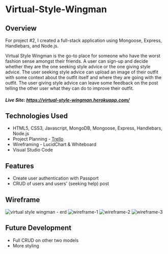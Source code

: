 # Virtual-Style-Wingman

## Overview

For project #2, I created a full-stack application using Mongoose, Express, Handlebars, and Node.js.

Virtual Style Wingman is the go-to place for someone who have the worst fashion sense amongst their friends. A user can sign-up and decide whether they are the one seeking style advice or the one giving style advice. The user seeking style advice can upload an image of their outfit with some context about the outfit itself and where they are going with the outfit. The user giving style advice can leave some feedback on the post telling the other user what they can do to improve their outfit.

##### Live Site: https://virtual-style-wingman.herokuapp.com/

## Technologies Used

* HTML5, CSS3, Javascript, MongoDB, Mongoose, Express, Handlebars, Node.js
* Project Planning - [Trello](https://trello.com/b/wtfY8rFT/wdi-project-2-virtual-fashion-wingman#)
* Wireframing - LucidChart & Whiteboard
* Visual Studio Code

## Features

* Create user authentication with Passport
* CRUD of users and users' (seeking help) post

## Wireframe

![virtual style wingman - erd](https://user-images.githubusercontent.com/42626756/47805001-9ee5b380-dd0c-11e8-9cb3-73495c4cdb74.jpeg)
![wireframe-1](https://user-images.githubusercontent.com/42626756/47805003-a0af7700-dd0c-11e8-98d1-758e658eecbc.jpeg)
![wireframe-2](https://user-images.githubusercontent.com/42626756/47805009-a311d100-dd0c-11e8-89ea-97996d37285a.jpeg)
![wireframe-3](https://user-images.githubusercontent.com/42626756/47805011-a442fe00-dd0c-11e8-91ae-f4858a1b85e6.jpeg)

## Future Development

* Full CRUD on other two models
* More styling
